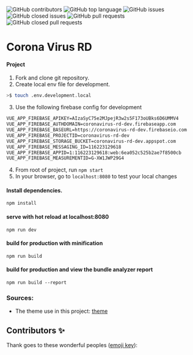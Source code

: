 ![GitHub contributors](https://img.shields.io/github/contributors-anon/masterfermin02/coronavirusrd?style=for-the-badge)
![GitHub top language](https://img.shields.io/github/languages/top/masterfermin02/coronavirusrd?style=for-the-badge)
![GitHub issues](https://img.shields.io/github/issues/masterfermin02/coronavirusrd?style=for-the-badge)
![GitHub closed issues](https://img.shields.io/github/issues-closed/masterfermin02/coronavirusrd?style=for-the-badge)
![GitHub pull requests](https://img.shields.io/github/issues-pr/masterfermin02/coronavirusrd?style=for-the-badge)
![GitHub closed pull requests](https://img.shields.io/github/issues-pr-closed/masterfermin02/coronavirusrd?style=for-the-badge)

# Corona Virus RD

#### Project
1. Fork and clone git repository.
2. Create local env file for development.
```bash
>$ touch .env.development.local
``` 
3. Use the following firebase config for development
```txt
VUE_APP_FIREBASE_APIKEY=AIzaSyC75e2MJpejR3w2s5F173oUBks6D6UMMV4
VUE_APP_FIREBASE_AUTHDOMAIN=coronavirus-rd-dev.firebaseapp.com
VUE_APP_FIREBASE_BASEURL=https://coronavirus-rd-dev.firebaseio.com
VUE_APP_FIREBASE_PROJECTID=coronavirus-rd-dev
VUE_APP_FIREBASE_STORAGE_BUCKET=coronavirus-rd-dev.appspot.com
VUE_APP_FIREBASE_MESSAGING_ID=116223129618
VUE_APP_FIREBASE_APPID=1:116223129618:web:6ea052c525b2ae7f8500cb
VUE_APP_FIREBASE_MEASUREMENTID=G-XW1JWP29G4
```
4. From root of project, run `npm start`
5. In your browser, go to `localhost:8080` to test your local changes

#### Install dependencies.
`npm install`
#### serve with hot reload at localhost:8080
`npm run dev`

#### build for production with minification
`npm run build`

#### build for production and view the bundle analyzer report
`npm run build --report`

### Sources:
- The theme use in this project: [theme](https://mdbootstrap.com/docs/vue/)

## Contributors ✨
Thank goes to these wonderful peoples ([emoji key](https://allcontributors.org/docs/en/emoji-key)):
<!-- ALL-CONTRIBUTORS-LIST:START - Do not remove or modify this section -->
<!-- prettier-ignore-start -->
<!-- markdownlint-disable -->
<!-- markdownlint-enable -->
<!-- prettier-ignore-end -->
<!-- ALL-CONTRIBUTORS-LIST:END -->
